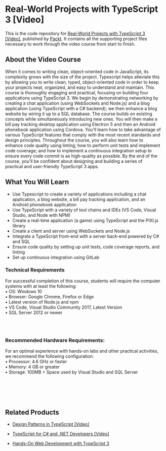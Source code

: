 # Real-World Projects with TypeScript 3 [Video]
This is the code repository for [Real-World Projects with TypeScript 3 [Video]](https://www.packtpub.com/application-development/dreal-world-projects-with-typescript-3-video), published by [Packt](https://www.packtpub.com/?utm_source=github). It contains all the supporting project files necessary to work through the video course from start to finish.
## About the Video Course
When it comes to writing clean, object-oriented code in JavaScript, its complexity grows with the size of the project. Typescript helps alleviate this by allowing you to write clean, typed, object-oriented code in order to keep your projects neat, organized, and easy to understand and maintain.
This course is thoroughly engaging and practical, focusing on building four applications using TypeScript 3. We begin by demonstrating networking by creating a chat application (using WebSockets and Node.js) and a blog application (using TypeScript with a C# backend); we then enhance a blog website by wiring it up to a SQL database. The course builds on existing concepts while simultaneously introducing new ones. You will then make a bill pay tracking desktop application using Electron 5 and then an Android phonebook application using Cordova. You'll learn how to take advantage of various TypeScript features that comply with the most recent standards and design principles. 
Throughout the course, you will also learn how to enhance code quality using linting; how to perform unit tests and implement code coverage; and how to implement a continuous integration setup to ensure every code commit is as high-quality as possible. 
By the end of the course, you'll be confident about designing and building a series of practical and user-friendly TypeScript 3 apps.

<H2>What You Will Learn</H2>
<DIV class=book-info-will-learn-text>
<UL>
<LI>Use Typescript to create a variety of applications including a chat application, a blog website, a bill pay tracking application, and an Android phonebook application
<LI>Use TypeScript with a variety of tool chains and IDEs (VS Code, Visual Studio, and Node with NPM)
<LI>Create a real-time application (a game) using TypeScript and the PIXI.js library
<LI>Create a client and server using WebSockets and Node.js
<LI>Integrate a TypeScript front-end with a server back-end powered by C# and SQL
<LI>Ensure code quality by setting up unit tests, code coverage reports, and linting
<LI>Set up continuous integration using GitLab
  </LI></UL></DIV>

### Technical Requirements
For successful completion of this course, students will require the computer systems with at least the following:<br/>
•	OS: Windows 10<br/>
•	Browser: Google Chrome, Firefox or Edge<br/>
•	Latest version of Node.js and npm<br/>
•	VS Code, Visual Studio Community 2017, Latest Version<br/>
•	SQL Server 2012 or newer<br/>

<br/><br/>
### Recommended Hardware Requirements:<br/>
For an optimal experience with hands-on labs and other practical activities, we recommend the following configuration:
<br/>
•	Processor: 4.6 GHz or faster<br/>
•	Memory: 4 GB or greater<br/>
•	Storage: 100MB + Space used by Visual Studio and SQL Server<br/>

<br/>

<br/><br/>

## Related Products
* [Design Patterns in TypeScript [Video]](https://www.packtpub.com/application-development/design-patterns-typescript-video)

* [TypeScript for C# and .NET Developers [Video]](https://www.packtpub.com/application-development/typescript-c-and-net-developers-video)

* [Hands-On Web Development with TypeScript 3](https://www.packtpub.com/application-development/hands-web-development-typescript-3-video)

